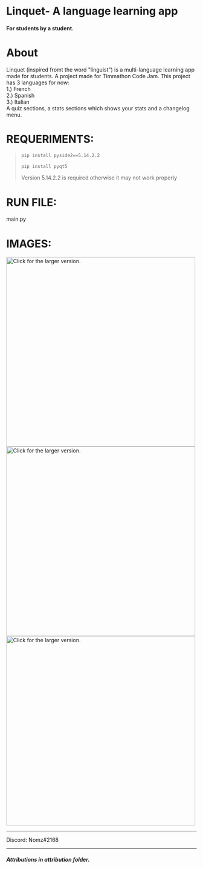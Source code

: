 # Linquet- A language learning app
#### For students by a student.

# About
Linquet (inspired fromt the word "linguist") is a multi-language learning app made for students. A project made for Timmathon Code Jam.
This project has 3 languages for now: <br>
1.) French <br>
2.) Spanish <br>
3.) Italian <br>
A quiz sections, a stats sections which shows your stats and a changelog menu.


# REQUERIMENTS:
> ```sh
> pip install pyside2==5.14.2.2
> ```
> ```sh
> pip install pyqt5
> ```
> Version 5.14.2.2 is required otherwise it may not work properly

# RUN FILE:
main.py

# IMAGES:

<img src="https://i.imgur.com/XH926EX.png" style="width: 500px; max-width: 100%; height: auto" title="Click for the larger version." />
<img src="https://i.imgur.com/HapHr0B.png" style="width: 500px; max-width: 100%; height: auto" title="Click for the larger version." />
<img src="https://i.imgur.com/H5Vstsn.png" style="width: 500px; max-width: 100%; height: auto" title="Click for the larger version." />

---
Discord: Nomz#2168

---
##### Attributions in attribution folder.
